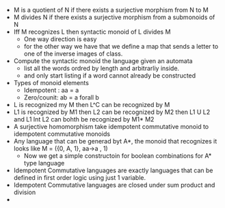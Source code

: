 - M is a quotient of N if there exists a surjective morphism from N to M
- M divides N if there exists a surjective morphism from a submonoids of N
- Iff M recognizes L then syntactic monoid of L divides M
	- One way direction is easy
	- for the other way we have that we define a map that sends a letter to one of the inverse images of class.
- Compute the syntactic monoid the language given an automata
	- list all the words ordred by length and arbitrarliy inside.
	- and only start listing if a word cannot already be constructed
- Types of monoid elements
	- Idempotent : aa = a
	- Zero/counit: ab = a forall b
- L is recognized my M then L^C can be recognized by M
- L1 is recognized by M1 then L2 can be recognized by M2 then L1 U L2 and L1 Int L2 can bohth be recognized by M1* M2
-  A surjective homomorphism take idempotent commutative monoid to idempotent commutative monoids
- Any language that can be generad byt A*, the monoid that recognizes it looks like M = ({0, A, 1}, aa->a , 1)
	- Now we get a simple constructoin for boolean combinations for A* type language
- Idempotent Commutative languages are exactly languages that can be defined in first order logic using just 1 variable.
- Idempotent Commutative languages are closed under sum product and division
- 